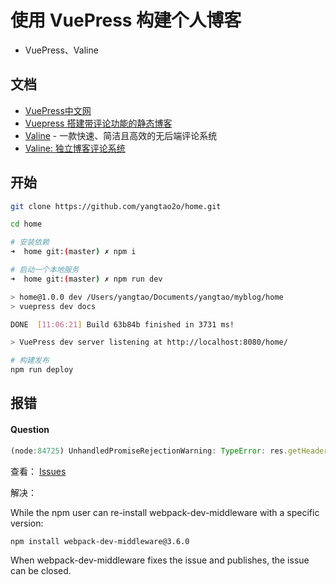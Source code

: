 # 使用 VuePress 构建个人博客

* VuePress、Valine

## 文档

* [VuePress中文网](http://caibaojian.com/vuepress/)
* [Vuepress 搭建带评论功能的静态博客](https://www.vue-js.com/topic/5bf04edcfffaa30f33091dde)
* [Valine](https://valine.js.org/) - 一款快速、简洁且高效的无后端评论系统
* [Valine: 独立博客评论系统](https://deserts.io/diy-a-comment-system/)

## 开始

```bash
git clone https://github.com/yangtao2o/home.git

cd home

# 安装依赖
➜  home git:(master) ✗ npm i

# 启动一个本地服务
➜  home git:(master) ✗ npm run dev

> home@1.0.0 dev /Users/yangtao/Documents/yangtao/myblog/home
> vuepress dev docs

DONE  [11:06:21] Build 63b84b finished in 3731 ms! 

> VuePress dev server listening at http://localhost:8080/home/

# 构建发布
npm run deploy
```


## 报错

#### Question

```js
(node:84725) UnhandledPromiseRejectionWarning: TypeError: res.getHeader is not a function
```

查看： [Issues](https://github.com/vuejs/vuepress/issues/1417)

解决：

While the npm user can re-install webpack-dev-middleware with a specific version:

```bash
npm install webpack-dev-middleware@3.6.0
```

When webpack-dev-middleware fixes the issue and publishes, the issue can be closed.